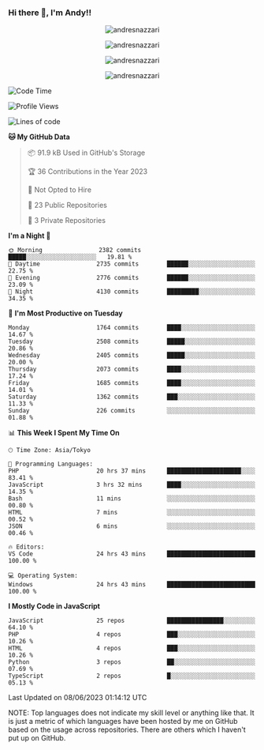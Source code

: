 ### Hi there 👋, I'm Andy!!

<p align="center" >
  <img src="https://github-profile-trophy.vercel.app/?username=AndresNazzari&theme=dracula&column=-1" alt="andresnazzari"/>
</p>

<p align="center">
  <img  src="https://github-readme-stats.vercel.app/api?username=AndresNazzari&count_private=true&show_icons=true&theme=dracula" alt="andresnazzari"/>
</p>
<p align="center">
  <img  src="https://github-readme-stats.vercel.app/api/top-langs/?username=AndresNazzari&layout=compact" alt="andresnazzari"/>
</p>
<p align="center" >
  <img src="https://github-readme-stats.vercel.app/api/wakatime?username=AndresNazzari" alt="andresnazzari"/>
</p>

<!--START_SECTION:waka-->
![Code Time](http://img.shields.io/badge/Code%20Time-565%20hrs%2050%20mins-blue)

![Profile Views](http://img.shields.io/badge/Profile%20Views-0-blue)

![Lines of code](https://img.shields.io/badge/From%20Hello%20World%20I%27ve%20Written-6.2%20million%20lines%20of%20code-blue)

**🐱 My GitHub Data** 

> 📦 91.9 kB Used in GitHub's Storage 
 > 
> 🏆 36 Contributions in the Year 2023
 > 
> 🚫 Not Opted to Hire
 > 
> 📜 23 Public Repositories 
 > 
> 🔑 3 Private Repositories 
 > 
**I'm a Night 🦉** 

```text
🌞 Morning                2382 commits        █████░░░░░░░░░░░░░░░░░░░░   19.81 % 
🌆 Daytime                2735 commits        ██████░░░░░░░░░░░░░░░░░░░   22.75 % 
🌃 Evening                2776 commits        ██████░░░░░░░░░░░░░░░░░░░   23.09 % 
🌙 Night                  4130 commits        █████████░░░░░░░░░░░░░░░░   34.35 % 
```
📅 **I'm Most Productive on Tuesday** 

```text
Monday                   1764 commits        ████░░░░░░░░░░░░░░░░░░░░░   14.67 % 
Tuesday                  2508 commits        █████░░░░░░░░░░░░░░░░░░░░   20.86 % 
Wednesday                2405 commits        █████░░░░░░░░░░░░░░░░░░░░   20.00 % 
Thursday                 2073 commits        ████░░░░░░░░░░░░░░░░░░░░░   17.24 % 
Friday                   1685 commits        ████░░░░░░░░░░░░░░░░░░░░░   14.01 % 
Saturday                 1362 commits        ███░░░░░░░░░░░░░░░░░░░░░░   11.33 % 
Sunday                   226 commits         ░░░░░░░░░░░░░░░░░░░░░░░░░   01.88 % 
```


📊 **This Week I Spent My Time On** 

```text
🕑︎ Time Zone: Asia/Tokyo

💬 Programming Languages: 
PHP                      20 hrs 37 mins      █████████████████████░░░░   83.41 % 
JavaScript               3 hrs 32 mins       ████░░░░░░░░░░░░░░░░░░░░░   14.35 % 
Bash                     11 mins             ░░░░░░░░░░░░░░░░░░░░░░░░░   00.80 % 
HTML                     7 mins              ░░░░░░░░░░░░░░░░░░░░░░░░░   00.52 % 
JSON                     6 mins              ░░░░░░░░░░░░░░░░░░░░░░░░░   00.46 % 

🔥 Editors: 
VS Code                  24 hrs 43 mins      █████████████████████████   100.00 % 

💻 Operating System: 
Windows                  24 hrs 43 mins      █████████████████████████   100.00 % 
```

**I Mostly Code in JavaScript** 

```text
JavaScript               25 repos            ████████████████░░░░░░░░░   64.10 % 
PHP                      4 repos             ███░░░░░░░░░░░░░░░░░░░░░░   10.26 % 
HTML                     4 repos             ███░░░░░░░░░░░░░░░░░░░░░░   10.26 % 
Python                   3 repos             ██░░░░░░░░░░░░░░░░░░░░░░░   07.69 % 
TypeScript               2 repos             █░░░░░░░░░░░░░░░░░░░░░░░░   05.13 % 
```




 Last Updated on 08/06/2023 01:14:12 UTC
<!--END_SECTION:waka-->

NOTE: Top languages does not indicate my skill level or anything like that. It is just a metric of which languages have been hosted by me on GitHub based on the usage across repositories. There are others which I haven't put up on GitHub.

<!-- Here are some ideas to get you started:

-   🔭 I’m currently working on ...
-   🌱 I’m currently learning ...
-   👯 I’m looking to collaborate on ...
-   🤔 I’m looking for help with ...
-   💬 Ask me about ...
-   📫 How to reach me: ...
-   😄 Pronouns: ...
-   ⚡ Fun fact: ... -->
